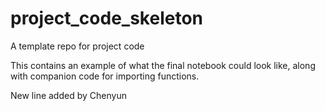 # project_code_skeleton
A template repo for project code

This contains an example of what the final notebook could look like, along with companion code for importing functions. 

New line added by Chenyun
